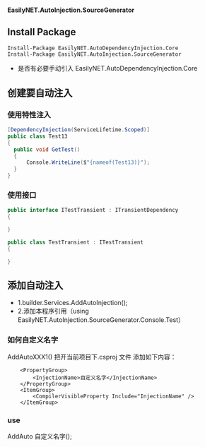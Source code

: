 #### EasilyNET.AutoInjection.SourceGenerator

## Install Package

```shell
Install-Package EasilyNET.AutoDependencyInjection.Core
Install-Package EasilyNET.AutoInjection.SourceGenerator
```

- 是否有必要手动引入 EasilyNET.AutoDependencyInjection.Core

## 创建要自动注入

### 使用特性注入

```csharp
[DependencyInjection(ServiceLifetime.Scoped)]
public class Test13
{
  public void GetTest()
  {
      Console.WriteLine($"{nameof(Test13)}");
  }
}
```

### 使用接口

```csharp
public interface ITestTransient : ITransientDependency
{

}

public class TestTransient : ITestTransient
{

}
```

## 添加自动注入

- 1.builder.Services.AddAutoInjection(); 
- 2.添加本程序引用（using EasilyNET.AutoInjection.SourceGenerator.Console.Test）

### 如何自定义名字

AddAutoXXX1()
把开当前项目下.csproj 文件
添加如下内容：

```shell
  	<PropertyGroup>
		<InjectionName>自定义名字</InjectionName>
	</PropertyGroup>
	<ItemGroup>
		<CompilerVisibleProperty Include="InjectionName" />
	</ItemGroup>
```

### use

AddAuto 自定义名字();
